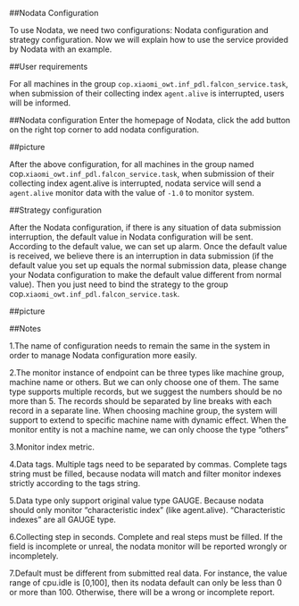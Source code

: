 ##Nodata Configuration

To use Nodata, we need two configurations: Nodata configuration and strategy configuration. Now we will explain how to use the service provided by Nodata with an example. 

##User requirements

For all machines in the group ```cop.xiaomi_owt.inf_pdl.falcon_service.task```, when submission of their collecting index ```agent.alive``` is interrupted, users will be informed. 

##Nodata configuration 
Enter the homepage of Nodata, click the add button on the right top corner to add nodata configuration.  

##picture

After the above configuration, for all machines in the group named cop.```xiaomi_owt.inf_pdl.falcon_service.task```, when submission of their collecting index agent.alive is interrupted, nodata service will send a ```agent.alive``` monitor data with the value of ```-1.0``` to monitor system. 

##Strategy configuration

After the Nodata configuration, if there is any situation of data submission interruption, the default value in Nodata configuration will be sent. According to the default value, we can set up alarm. Once the default value is received, we believe there is an interruption in data submission (if the default value you set up equals the normal submission data, please change your Nodata configuration to make the default value different from normal value). Then you just need to bind the strategy to the group cop.```xiaomi_owt.inf_pdl.falcon_service.task```. 

##picture

##Notes

1.The name of configuration needs to remain the same in the system in order to manage Nodata configuration more easily.

2.The monitor instance of endpoint can be three types like machine group, machine name or others. But we can only choose one of them. The same type supports multiple records, but we suggest the numbers should be no more than 5. The records should be separated by line breaks with each record in a separate line. When choosing machine group, the system will support to extend to specific machine name with dynamic effect. When the monitor entity is not a machine name, we can only choose the type “others”

3.Monitor index metric.

4.Data tags. Multiple tags need to be separated by commas. Complete tags string must be filled, because nodata will match and filter monitor indexes strictly according to the tags string. 

5.Data type only support original value type GAUGE. Because nodata should only monitor “characteristic index” (like agent.alive). “Characteristic indexes” are all GAUGE type. 

6.Collecting step in seconds. Complete and real steps must be filled. If the field is incomplete or unreal, the nodata monitor will be reported wrongly or incompletely. 

7.Default must be different from submitted real data. For instance, the value range of cpu.idle is [0,100], then its nodata default can only be less than 0 or more than 100. Otherwise, there will be a wrong or incomplete report. 